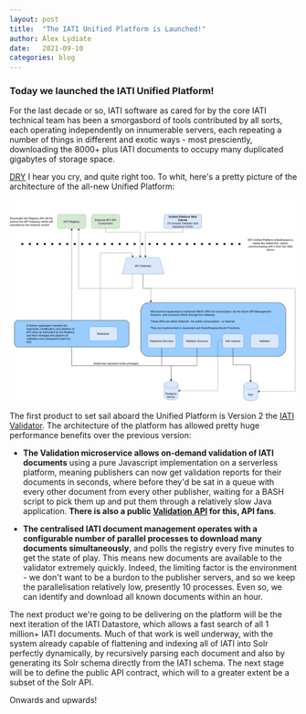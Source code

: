 ```yaml
---
layout: post
title:  "The IATI Unified Platform is Launched!"
author: Alex Lydiate
date:   2021-09-10
categories: blog
---
```

### Today we launched the IATI Unified Platform!

For the last decade or so, IATI software as cared for by the core IATI technical team has been a smorgasbord of tools contributed by all sorts, each operating independently on innumerable servers, each repeating a number of things in different and exotic ways - most presciently, downloading the 8000+ plus IATI documents to occupy many duplicated gigabytes of storage space.

[DRY](https://en.wikipedia.org/wiki/Don%27t_repeat_yourself) I hear you cry, and quite right too. To whit, here's a pretty picture of the architecture of the all-new Unified Platform:

![IATI Unified Platform](/assets/IATIUnifiedPlatformArchitecture.png)

The first product to set sail aboard the Unified Platform is Version 2 the [IATI Validator](https://iativalidator.iatistandard.org). The architecture of the platform has allowed pretty huge performance benefits over the previous version:

* __The Validation microservice allows on-demand validation of IATI documents__ using a pure Javascript implementation on a serverless platform, meaning publishers can now get validation reports for their documents in seconds, where before they'd be sat in a queue with every other document from every other publisher, waiting for a BASH script to pick them up and put them through a relatively slow Java application. __There is also a public [Validation API](https://developer.iatistandard.org/api-details#api=iati-validator-v2&operation=post-pub-validate-post) for this, API fans__.

* __The centralised IATI document management operates with a configurable number of parallel processes to download many documents simultaneously__, and polls the registry every five minutes to get the state of play. This means new documents are available to the validator extremely quickly. Indeed, the limiting factor is the environment - we don't want to be a burdon to the publisher servers, and so we keep the parallelisation relatively low, presently 10 processes. Even so, we can identify and download all known documents within an hour.

The next product we're going to be delivering on the platform will be the next iteration of the IATI Datastore, which allows a fast search of all 1 million+ IATI documents. Much of that work is well underway, with the system already capable of flattening and indexing all of IATI into Solr perfectly dynamically, by recursively parsing each document and also by generating its Solr schema directly from the IATI schema. The next stage will be to define the public API contract, which will to a greater extent be a subset of the Solr API.

Onwards and upwards!

[jekyll-docs]: https://jekyllrb.com/docs/home
[jekyll-gh]:   https://github.com/jekyll/jekyll
